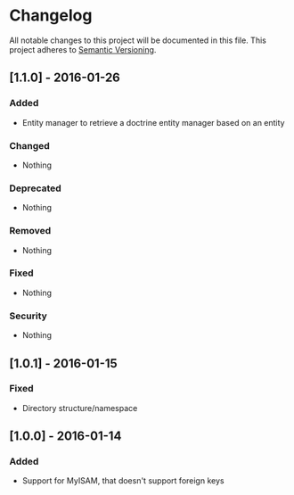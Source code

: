 # Changelog
All notable changes to this project will be documented in this file.
This project adheres to [Semantic Versioning](http://semver.org/).

## [1.1.0] - 2016-01-26
### Added
- Entity manager to retrieve a doctrine entity manager based on an entity

### Changed 
- Nothing

### Deprecated
- Nothing

### Removed
- Nothing

### Fixed
- Nothing

### Security
- Nothing

## [1.0.1] - 2016-01-15
### Fixed
- Directory structure/namespace

## [1.0.0] - 2016-01-14
### Added
- Support for MyISAM, that doesn't support foreign keys

